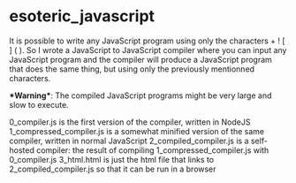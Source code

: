 # esoteric_javascript
It is possible to write any JavaScript program using only the characters + ! \[ \] \( \). So I wrote a JavaScript to JavaScript compiler where you can input any JavaScript program and the compiler will produce a JavaScript program that does the same thing, but using only the previously mentionned characters.

**\*Warning\***: The compiled JavaScript programs might be very large and slow to execute.

0_compiler.js is the first version of the compiler, written in NodeJS
1_compressed_compiler.js is a somewhat minified version of the same compiler, written in normal JavaScript
2_compiled_compiler.js is a self-hosted compiler: the result of compiling 1_compressed_compiler.js with 0_compiler.js
3_html.html is just the html file that links to 2_compiled_compiler.js so that it can be run in a browser
